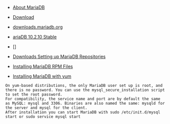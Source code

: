 - [About MariaDB](https://mariadb.org/about/)
- [Download](https://mariadb.org/download/)
- [downloads.mariadb.org](https://downloads.mariadb.org/)
- [ariaDB 10.2.10 Stable](https://downloads.mariadb.org/mariadb/10.2.10/)
- []


- [Downloads Setting up MariaDB Repositories](https://downloads.mariadb.org/mariadb/repositories/#mirror=neusoft)
- [Installing MariaDB RPM Files](https://mariadb.com/kb/en/library/rpm/)
- [Installing MariaDB with yum](https://mariadb.com/kb/en/library/yum/)

```
On yum-based distributions, the only MariaDB user set up is root, and there is no password. You can use the mysql_secure_installation script to set the root password.
For compatibility, the service name and port are by default the same as MySQL: mysql and 3306. Binaries are also named the same: mysqld for the server and mysql for the client.
After installation you can start MariaDB with sudo /etc/init.d/mysql start or sudo service mysql start
```



